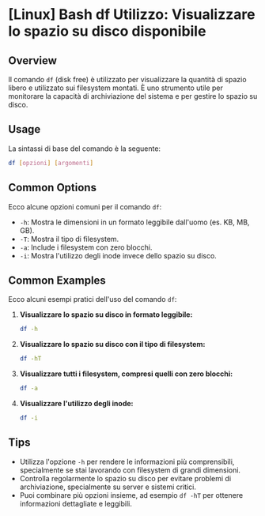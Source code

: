 # [Linux] Bash df Utilizzo: Visualizzare lo spazio su disco disponibile

## Overview
Il comando `df` (disk free) è utilizzato per visualizzare la quantità di spazio libero e utilizzato sui filesystem montati. È uno strumento utile per monitorare la capacità di archiviazione del sistema e per gestire lo spazio su disco.

## Usage
La sintassi di base del comando è la seguente:

```bash
df [opzioni] [argomenti]
```

## Common Options
Ecco alcune opzioni comuni per il comando `df`:

- `-h`: Mostra le dimensioni in un formato leggibile dall'uomo (es. KB, MB, GB).
- `-T`: Mostra il tipo di filesystem.
- `-a`: Include i filesystem con zero blocchi.
- `-i`: Mostra l'utilizzo degli inode invece dello spazio su disco.

## Common Examples
Ecco alcuni esempi pratici dell'uso del comando `df`:

1. **Visualizzare lo spazio su disco in formato leggibile:**
   ```bash
   df -h
   ```

2. **Visualizzare lo spazio su disco con il tipo di filesystem:**
   ```bash
   df -hT
   ```

3. **Visualizzare tutti i filesystem, compresi quelli con zero blocchi:**
   ```bash
   df -a
   ```

4. **Visualizzare l'utilizzo degli inode:**
   ```bash
   df -i
   ```

## Tips
- Utilizza l'opzione `-h` per rendere le informazioni più comprensibili, specialmente se stai lavorando con filesystem di grandi dimensioni.
- Controlla regolarmente lo spazio su disco per evitare problemi di archiviazione, specialmente su server e sistemi critici.
- Puoi combinare più opzioni insieme, ad esempio `df -hT` per ottenere informazioni dettagliate e leggibili.
